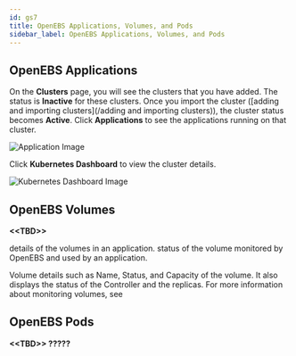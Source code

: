 ```yaml
---
id: gs7
title: OpenEBS Applications, Volumes, and Pods
sidebar_label: OpenEBS Applications, Volumes, and Pods
---
```

## OpenEBS Applications


On the **Clusters** page, you will see the clusters that you have added. The status is **Inactive** for these clusters. Once you import the cluster \([adding and importing clusters](/adding and importing clusters)\), the cluster status becomes **Active**.  Click **Applications** to see the applications running on that cluster.

![Application Image](/docs/assets/applications.png)

Click **Kubernetes Dashboard** to view the cluster details.

![Kubernetes Dashboard Image](/docs/assets/kubernetes_dashboard.png)

## OpenEBS Volumes

**&lt;&lt;TBD&gt;&gt;**

details of the volumes in an application. status of the volume monitored by OpenEBS and used by an application.

Volume details such as Name, Status, and Capacity of the volume. It also displays the status of the Controller and the replicas. For more information about monitoring volumes, see

## OpenEBS Pods

**&lt;&lt;TBD&gt;&gt; ?????**

